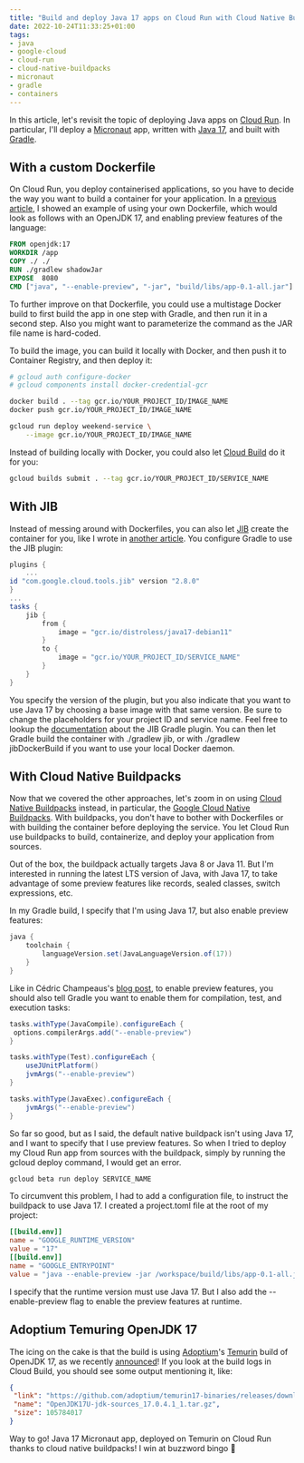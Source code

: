 ```yaml
---
title: "Build and deploy Java 17 apps on Cloud Run with Cloud Native Buildpacks on Temurin"
date: 2022-10-24T11:33:25+01:00
tags: 
- java
- google-cloud
- cloud-run
- cloud-native-buildpacks
- micronaut
- gradle
- containers
---
```


In this article, let's revisit the topic of deploying Java apps on [Cloud Run](https://cloud.run/). 
In particular, I'll deploy a [Micronaut](https://micronaut.io/) app, written with [Java 17](https://jdk.java.net/17/), and built with [Gradle](https://gradle.org/).

## With a custom Dockerfile

On Cloud Run, you deploy containerised applications, so you have to decide the way you want to build a container for your application. 
In a [previous article](https://glaforge.appspot.com/article/start-the-fun-with-java-14-and-micronaut-inside-serverless-containers-on-cloud-run), 
I showed an example of using your own Dockerfile, which would look as follows with an OpenJDK 17, and enabling preview features of the language:

```Dockerfile
FROM openjdk:17
WORKDIR /app
COPY ./ ./
RUN ./gradlew shadowJar
EXPOSE  8080
CMD ["java", "--enable-preview", "-jar", "build/libs/app-0.1-all.jar"]
```

To further improve on that Dockerfile, you could use a multistage Docker build to first build the app in one step with Gradle, and then run it in a second step. 
Also you might want to parameterize the command as the JAR file name is hard-coded.

To build the image, you can build it locally with Docker, and then push it to Container Registry, and then deploy it:

```bash
# gcloud auth configure-docker
# gcloud components install docker-credential-gcr

docker build . --tag gcr.io/YOUR_PROJECT_ID/IMAGE_NAME
docker push gcr.io/YOUR_PROJECT_ID/IMAGE_NAME

gcloud run deploy weekend-service \
    --image gcr.io/YOUR_PROJECT_ID/IMAGE_NAME
```

Instead of building locally with Docker, you could also let [Cloud Build](https://cloud.google.com/build) do it for you:

```bash
gcloud builds submit . --tag gcr.io/YOUR_PROJECT_ID/SERVICE_NAME
```

## With JIB

Instead of messing around with Dockerfiles, you can also let [JIB](https://github.com/GoogleContainerTools/jib) create the container for you, 
like I wrote in [another article](https://glaforge.appspot.com/article/running-micronaut-serverlessly-on-google-cloud-platform). 
You configure Gradle to use the JIB plugin:

```groovy
plugins {
    ...
id "com.google.cloud.tools.jib" version "2.8.0"
}
...
tasks {
    jib {
        from {
            image = "gcr.io/distroless/java17-debian11"
        }
        to {
            image = "gcr.io/YOUR_PROJECT_ID/SERVICE_NAME"
        }
    }
}
```

You specify the version of the plugin, but you also indicate that you want to use Java 17 by choosing a base image with that same version. 
Be sure to change the placeholders for your project ID and service name. 
Feel free to lookup the [documentation](https://github.com/GoogleContainerTools/jib/tree/master/jib-gradle-plugin) about the JIB Gradle plugin. 
You can then let Gradle build the container with ./gradlew jib, or with ./gradlew jibDockerBuild if you want to use your local Docker daemon.

## With Cloud Native Buildpacks

Now that we covered the other approaches, let's zoom in on using [Cloud Native Buildpacks](https://buildpacks.io/) instead, in particular, 
the [Google Cloud Native Buildpacks](https://github.com/GoogleCloudPlatform/buildpacks). 
With buildpacks, you don't have to bother with Dockerfiles or with building the container before deploying the service. 
You let Cloud Run use buildpacks to build, containerize, and deploy your application from sources.

Out of the box, the buildpack actually targets Java 8 or Java 11. 
But I'm interested in running the latest LTS version of Java, with Java 17, to take advantage of some preview features like records, sealed classes, switch expressions, etc.

In my Gradle build, I specify that I'm using Java 17, but also enable preview features:

```groovy
java {
    toolchain {
        languageVersion.set(JavaLanguageVersion.of(17))
    }
}
```

Like in Cédric Champeaus's [blog post](https://melix.github.io/blog/2020/06/java-feature-previews-gradle.html), to enable preview features, 
you should also tell Gradle you want to enable them for compilation, test, and execution tasks:

```groovy
tasks.withType(JavaCompile).configureEach {
 options.compilerArgs.add("--enable-preview")
}

tasks.withType(Test).configureEach {
    useJUnitPlatform()
    jvmArgs("--enable-preview")
}

tasks.withType(JavaExec).configureEach {
    jvmArgs("--enable-preview")
}
```


So far so good, but as I said, the default native buildpack isn't using Java 17, and I want to specify that I use preview features. 
So when I tried to deploy my Cloud Run app from sources with the buildpack, simply by running the gcloud deploy command, I would get an error.

```bash
gcloud beta run deploy SERVICE_NAME
```

To circumvent this problem, I had to add a configuration file, to instruct the buildpack to use Java 17. I created a project.toml file at the root of my project:

```toml
[[build.env]]
name = "GOOGLE_RUNTIME_VERSION"
value = "17"
[[build.env]]
name = "GOOGLE_ENTRYPOINT"
value = "java --enable-preview -jar /workspace/build/libs/app-0.1-all.jar"
```

I specify that the runtime version must use Java 17. But I also add the --enable-preview flag to enable the preview features at runtime.

## Adoptium Temuring OpenJDK 17

The icing on the cake is that the build is using [Adoptium](https://adoptium.net/)'s [Temurin](https://adoptium.net/temurin/releases/) build of OpenJDK 17, 
as we recently [announced](https://blog.adoptium.net/2022/10/adoptium-welcomes-google/)! 
If you look at the build logs in Cloud Build, you should see some output mentioning it, like:

```json
{
 "link": "https://github.com/adoptium/temurin17-binaries/releases/download/jdk-17.0.4.1%2B1/OpenJDK17U-jdk-sources_17.0.4.1_1.tar.gz",
 "name": "OpenJDK17U-jdk-sources_17.0.4.1_1.tar.gz",
 "size": 105784017
}
```

Way to go! Java 17 Micronaut app, deployed on Temurin on Cloud Run thanks to cloud native buildpacks! I win at buzzword bingo 🙂